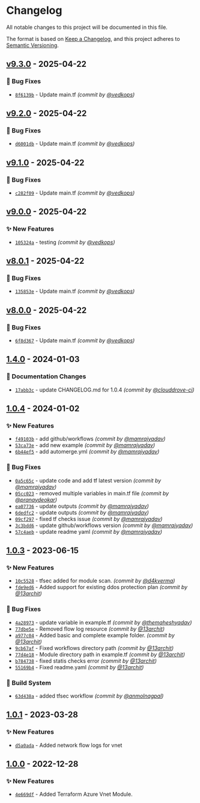 # Changelog
All notable changes to this project will be documented in this file.

The format is based on [Keep a Changelog](https://keepachangelog.com/en/1.0.0/),
and this project adheres to [Semantic Versioning](https://semver.org/spec/v2.0.0.html).

## [v9.3.0] - 2025-04-22
### :bug: Bug Fixes
- [`8f6139b`](https://github.com/clouddrove-sandbox/terraform-azure-vnt/commit/8f6139b78250c958a4a2e66bd62e16a6a71a6c94) - Update main.tf *(commit by [@vedkops](https://github.com/vedkops))*


## [v9.2.0] - 2025-04-22
### :bug: Bug Fixes
- [`d6001db`](https://github.com/clouddrove-sandbox/terraform-azure-vnt/commit/d6001db0c6dc85b4df6779ad1364438310a25108) - Update main.tf *(commit by [@vedkops](https://github.com/vedkops))*


## [v9.1.0] - 2025-04-22
### :bug: Bug Fixes
- [`c282f09`](https://github.com/clouddrove-sandbox/terraform-azure-vnt/commit/c282f096c6c6328c7bb84f9f9851b2d6bb9781ff) - Update main.tf *(commit by [@vedkops](https://github.com/vedkops))*


## [v9.0.0] - 2025-04-22
### :sparkles: New Features
- [`105324a`](https://github.com/clouddrove-sandbox/terraform-azure-vnt/commit/105324a40de905f403c390d726ffbfb24aab22d0) - testing *(commit by [@vedkops](https://github.com/vedkops))*


## [v8.0.1] - 2025-04-22
### :bug: Bug Fixes
- [`135853e`](https://github.com/clouddrove-sandbox/terraform-azure-vnt/commit/135853e86b882bfe478d26b60ea44633123977f0) - Update main.tf *(commit by [@vedkops](https://github.com/vedkops))*


## [v8.0.0] - 2025-04-22
### :bug: Bug Fixes
- [`6f8d367`](https://github.com/clouddrove-sandbox/terraform-azure-vnt/commit/6f8d367aa379515cdf0744256f1c795784c4fb60) - Update main.tf *(commit by [@vedkops](https://github.com/vedkops))*


## [1.4.0] - 2024-01-03
### :memo: Documentation Changes
- [`17abb3c`](https://github.com/clouddrove/terraform-azure-vnet/commit/17abb3c6a0097b2ef29cd2657ebd39e5079052ef) - update CHANGELOG.md for 1.0.4 *(commit by [@clouddrove-ci](https://github.com/clouddrove-ci))*


## [1.0.4] - 2024-01-02
### :sparkles: New Features
- [`f49103b`](https://github.com/clouddrove/terraform-azure-vnet/commit/f49103bb63b9654adc3e1cfe20166f85398c04d7) - add github/workflows *(commit by [@mamrajyadav](https://github.com/mamrajyadav))*
- [`53ca73e`](https://github.com/clouddrove/terraform-azure-vnet/commit/53ca73e2352912edaa37649d4fa837cea050e97e) - add new example *(commit by [@mamrajyadav](https://github.com/mamrajyadav))*
- [`6b44ef5`](https://github.com/clouddrove/terraform-azure-vnet/commit/6b44ef592e96d923a284b6ec9e10c934f0f02485) - add automerge.yml *(commit by [@mamrajyadav](https://github.com/mamrajyadav))*

### :bug: Bug Fixes
- [`0a5c65c`](https://github.com/clouddrove/terraform-azure-vnet/commit/0a5c65c66bfe7a0a4383c4fc698c7d57c07fb42c) - update code and add tf latest version *(commit by [@mamrajyadav](https://github.com/mamrajyadav))*
- [`05cc023`](https://github.com/clouddrove/terraform-azure-vnet/commit/05cc023a7c81cc44c7b64db1575645488f62624e) - removed multiple variables in main.tf file *(commit by [@pranaydeokar](https://github.com/pranaydeokar))*
- [`ea07736`](https://github.com/clouddrove/terraform-azure-vnet/commit/ea07736bae9820abdc0ee857d4aa39d83cf8443f) - update outputs *(commit by [@mamrajyadav](https://github.com/mamrajyadav))*
- [`6dedfc2`](https://github.com/clouddrove/terraform-azure-vnet/commit/6dedfc2063b4e8b5dbea3e6987f6b84ddf68b78c) - update outputs *(commit by [@mamrajyadav](https://github.com/mamrajyadav))*
- [`09cf297`](https://github.com/clouddrove/terraform-azure-vnet/commit/09cf297835135bb984fb99fc4f60f67c3df03c20) - fixed tf checks issue *(commit by [@mamrajyadav](https://github.com/mamrajyadav))*
- [`3c3bdd6`](https://github.com/clouddrove/terraform-azure-vnet/commit/3c3bdd6df45622b741b5e697708c0b8b2de25513) - update github/workflows version *(commit by [@mamrajyadav](https://github.com/mamrajyadav))*
- [`57c4aeb`](https://github.com/clouddrove/terraform-azure-vnet/commit/57c4aeb3b73e375b1b82b37e1dbc63266a03fe60) - update readme yaml *(commit by [@mamrajyadav](https://github.com/mamrajyadav))*


## [1.0.3] - 2023-06-15
### :sparkles: New Features
- [`10c5528`](https://github.com/clouddrove/terraform-azure-vnet/commit/10c552803437fdf5847942ff950ebfc031beabc6) - tfsec added for module scan. *(commit by [@d4kverma](https://github.com/d4kverma))*
- [`fde9ed6`](https://github.com/clouddrove/terraform-azure-vnet/commit/fde9ed65eaeba52161b9cfff8ee12c7b12dbdf7c) - Added support for existing ddos protection plan *(commit by [@13archit](https://github.com/13archit))*

### :bug: Bug Fixes
- [`4a28973`](https://github.com/clouddrove/terraform-azure-vnet/commit/4a28973ec9a8624f73393c1b3001da9374b79c08) - update variable in example.tf *(commit by [@themaheshyadav](https://github.com/themaheshyadav))*
- [`77dbe5e`](https://github.com/clouddrove/terraform-azure-vnet/commit/77dbe5ea368ea9350c6aa73e6d058e0fdf482d5f) - Removed flow log resource *(commit by [@13archit](https://github.com/13archit))*
- [`a977c04`](https://github.com/clouddrove/terraform-azure-vnet/commit/a977c040f8efb503c2cb99b78dd2fa0f08f5df94) - Added basic and complete example folder. *(commit by [@13archit](https://github.com/13archit))*
- [`9cb67af`](https://github.com/clouddrove/terraform-azure-vnet/commit/9cb67afc7a798c4bdca1144762eea1a9071e4233) - Fixed workflows directory path *(commit by [@13archit](https://github.com/13archit))*
- [`77d4e18`](https://github.com/clouddrove/terraform-azure-vnet/commit/77d4e1878cb7519d8149788ffcdffa60f4bc0404) - Module directory path in example.tf *(commit by [@13archit](https://github.com/13archit))*
- [`b784738`](https://github.com/clouddrove/terraform-azure-vnet/commit/b784738a4dfb12be32a58e7bdbd4522eeb48abf8) - fixed statis checks error *(commit by [@13archit](https://github.com/13archit))*
- [`55169b4`](https://github.com/clouddrove/terraform-azure-vnet/commit/55169b49d1bc129631ae9dfce8409c5c3580f369) - Fixed readme.yaml *(commit by [@13archit](https://github.com/13archit))*

### :construction_worker: Build System
- [`63d438a`](https://github.com/clouddrove/terraform-azure-vnet/commit/63d438a52075e4030d2dbf7fe83519e2a9af8aee) - added tfsec workflow *(commit by [@anmolnagpal](https://github.com/anmolnagpal))*


## [1.0.1] - 2023-03-28
### :sparkles: New Features
- [`d5a0ada`](https://github.com/clouddrove/terraform-azure-vnet/commit/4e669df6b4fbd6c2a490af5fe54f8b24d9c20ed6) - Added network flow logs for vnet

## [1.0.0] - 2022-12-28
### :sparkles: New Features
- [`4e669df`](https://github.com/clouddrove/terraform-azure-vnet/commit/d5a0adab067641df278084b8a5f5add94014a9c7) - Added Terraform Azure Vnet Module.



[1.0.0]: https://github.com/clouddrove/terraform-azure-vnet/compare/1.0.0...master
[1.0.1]: https://github.com/clouddrove/terraform-azure-vnet/compare/1.0.0...1.0.1

[1.0.3]: https://github.com/clouddrove/terraform-azure-vnet/compare/1.0.2...1.0.3
[1.0.4]: https://github.com/clouddrove/terraform-azure-vnet/compare/1.0.3...1.0.4
[1.4.0]: https://github.com/clouddrove/terraform-azure-vnet/compare/1.0.4...1.4.0
[v8.0.0]: https://github.com/clouddrove-sandbox/terraform-azure-vnt/compare/v7.4.0...v8.0.0
[v8.0.1]: https://github.com/clouddrove-sandbox/terraform-azure-vnt/compare/v8.0.0...v8.0.1
[v9.0.0]: https://github.com/clouddrove-sandbox/terraform-azure-vnt/compare/v8.0.1...v9.0.0
[v9.1.0]: https://github.com/clouddrove-sandbox/terraform-azure-vnt/compare/v9.0.0...v9.1.0
[v9.2.0]: https://github.com/clouddrove-sandbox/terraform-azure-vnt/compare/v9.1.0...v9.2.0
[v9.3.0]: https://github.com/clouddrove-sandbox/terraform-azure-vnt/compare/v9.2.0...v9.3.0
